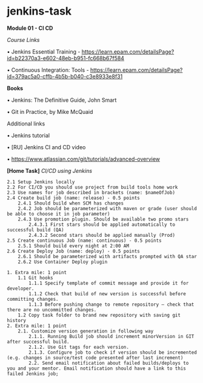 # jenkins-task

**Module 01 - CI CD**

_Course Links_ 

•	Jenkins Essential Training - https://learn.epam.com/detailsPage?id=b22370a3-e602-48eb-b951-fc668b67f584 

•	Continuous Integration: Tools - https://learn.epam.com/detailsPage?id=379ac5a0-cffb-4b5b-b040-c3e8933e8f31 

**Books** 

•	Jenkins: The Definitive Guide, John Smart 

•	Git in Practice, by Mike McQuaid

Additional links 

•	Jenkins tutorial 

•	[RU] Jenkins CI and CD video 

•	https://www.atlassian.com/git/tutorials/advanced-overview 

**[Home Task]** 
_CI/CD using Jenkins_

    2.1 Setup Jenkins locally 
    2.2 For CI/CD you should use project from build tools home work 
    2.3 Use names for job described in brackets (name: $nameOfJob) 
    2.4 Create build job (name: release) - 0.5 points
        2.4.1 Should build when SCM has changes 
        2.4.2 Job should be parameterized with maven or grade (user should be able to choose it in job parameter) 
        2.4.3 Use promotion plugin. Should be available two promo stars 
            2.4.3.1 First stars should be applied automatically to successful build (QA) 
            2.4.3.2 Second stars should be applied manually (Prod) 
    2.5 Create continuous Job (name: continuous) - 0.5 points 
        2.5.1 Should build every night at 2:00 AM 
    2.6 Create Deploy Job (name: deploy) - 0.5 points 
        2.6.1 Should be parameterized with artifacts prompted with QA star 
        2.6.2 Use Container Deploy plugin 

    1. Extra mile: 1 point  
        1.1 Git hooks 
            1.1.1 Specify template of commit message and provide it for developer. 
            1.1.2 Check that build of new version is successful before committing changes. 
            1.1.3 Before pushing change to remote repository – check that there are no uncommitted changes. 
        1.2 Copy task folder to brand new repository with saving git history 
    2. Extra mile: 1 point 
        2.1. Customize version generation in following way 
            2.1.1. Running Build job should increment minorVersion in GIT after successful build. 
            2.1.2. Use Git tags for each version. 
            2.1.3. Configure job to check if version should be incremented (e.g. changes in source/test code presented after last increment) 
            2.2. Send email notification about failed builds/deploys to you and your mentor. Email notification should have a link to this failed Jenkins job; 
